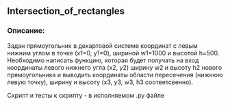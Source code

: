 ## Intersection_of_rectangles

### Описание: 
Задан прямоугольник в декартовой системе координат с левым нижним углом в точке (x1=0, y1=0), шириной w1=1000 и высотой h=500. 
Необходимо написать функцию, которая будет получать на вход координаты левого нижнего угла (x2, y2) ширину w2 и высоту h2
нового прямоугольника и выводить координаты области пересечения (нижнюю левую точку), ширину и высоту (x3, y3, w3, h3 соответсвенно).

Скрипт и тесты к скрипту - в исполняемом .py файле
